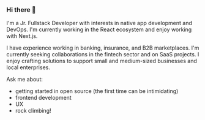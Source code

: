 ### Hi there 👋


I'm a Jr. Fullstack Developer with interests in native app development and DevOps. I'm currently working in the React ecosystem and enjoy working with Next.js.  

I have experience working in banking, insurance, and B2B marketplaces. I'm currently seeking collaborations in the fintech sector and on SaaS projects. I enjoy crafting solutions to support small and medium-sized businesses and local enterprises.

Ask me about: 
- getting started in open source (the first time can be intimidating)
- frontend development
- UX
- rock climbing!
